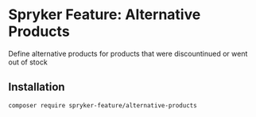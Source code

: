 # Spryker Feature: Alternative Products

Define alternative products for products that were discountinued or went out of stock

## Installation

```
composer require spryker-feature/alternative-products
```
